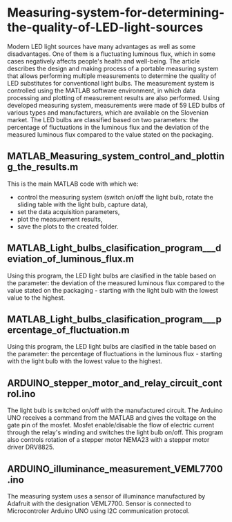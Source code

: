 # Measuring-system-for-determining-the-quality-of-LED-light-sources

Modern LED light sources have many advantages as well as some disadvantages. One of them is a fluctuating luminous flux, which in some cases negatively affects people's health and well-being. The article describes the design and making process of a portable measuring system that allows performing multiple measurements to determine the quality of LED substitutes for conventional light bulbs. The measurement system is controlled using the MATLAB software environment, in which data processing and plotting of measurement results are also performed. Using developed measuring system, measurements were made of 59 LED bulbs of various types and manufacturers, which are available on the Slovenian market. The LED bulbs are classified based on two parameters: the percentage of fluctuations in the luminous flux and the deviation of the measured luminous flux compared to the value stated on the packaging.

MATLAB_Measuring_system_control_and_plotting_the_results.m
-
This is the main MATLAB code with which we:
 - control the measuring system (switch on/off the light bulb, rotate the sliding table with the light bulb, capture data),
 - set the data acquisition parameters,
 - plot the measurement results,
 - save the plots to the created folder.

MATLAB_Light_bulbs_clasification_program___deviation_of_luminous_flux.m
-
Using this program, the LED light bulbs are clasified in the table based on the parameter: the deviation of the measured luminous flux compared to the value stated on the packaging - starting with the light bulb with the lowest value to the highest.

MATLAB_Light_bulbs_clasification_program___percentage_of_fluctuation.m
-
Using this program, the LED light bulbs are clasified in the table based on the parameter: the percentage of fluctuations in the luminous flux - starting with the light bulb with the lowest value to the highest.

ARDUINO_stepper_motor_and_relay_circuit_control.ino
-
The light bulb is switched on/off with the manufactured circuit. The Arduino UNO receives a command from the MATLAB and gives the voltage on the gate pin of the mosfet. Mosfet enable/disable the flow of electric current through the relay's winding and switches the light bulb on/off.
This program also controls rotation of a stepper motor NEMA23 with a stepper motor driver DRV8825.

ARDUINO_illuminance_measurement_VEML7700.ino
-
The measuring system uses a sensor of illuminance manufactured by Adafruit with the designation VEML7700. Sensor is connected to Microcontroler Arduino UNO using I2C communication protocol.
